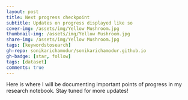 ```yaml
---
layout: post
title: Next progress checkpoint
subtitle: Updates on progress displayed like so
cover-img: /assets/img/Yellow Mushroom.jpg
thumbnail-img: /assets/img/Yellow Mushroom.jpg
share-img: /assets/img/Yellow Mushroom.jpg
tags: [keywordstosearch]
gh-repo: sonikarichamodur/sonikarichamodur.github.io
gh-badge: [star, follow]
tags: [dataset]
comments: true
---
```


Here is where I will be documenting important points of progress in my research notebook. Stay tuned for more updates!
